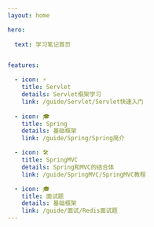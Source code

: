 ```yaml
---
layout: home

hero:
  
  text: 学习笔记首页


features:

  - icon: ⚡️
    title: Servlet
    details: Servlet框架学习
    link: /guide/Servlet/Servlet快速入门
    
  - icon: 🎓
    title: Spring
    details: 基础框架
    link: /guide/Spring/Spring简介

  - icon: 🛠️
    title: SpringMVC
    details: Spring和MVC的结合体
    link: /guide/SpringMVC/SpringMVC教程

  - icon: 🎓
    title: 面试题
    details: 基础框架
    link: /guide/面试/Redis面试题
---
```


